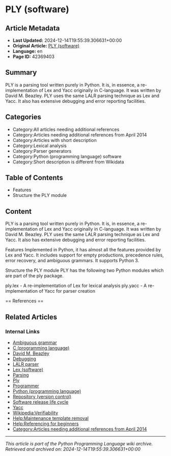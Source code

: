 # PLY (software)

## Article Metadata

- **Last Updated:** 2024-12-14T19:55:39.306631+00:00
- **Original Article:** [PLY (software)](https://en.wikipedia.org/wiki/PLY_(software))
- **Language:** en
- **Page ID:** 42369403

## Summary

PLY is a parsing tool written purely in Python. It is, in essence, a re-implementation of Lex and Yacc originally in C-language. It was written by David M. Beazley. PLY uses the same LALR parsing technique as Lex and Yacc. It also has extensive debugging and error reporting facilities.

## Categories

- Category:All articles needing additional references
- Category:Articles needing additional references from April 2014
- Category:Articles with short description
- Category:Lexical analysis
- Category:Parser generators
- Category:Python (programming language) software
- Category:Short description is different from Wikidata

## Table of Contents

- Features
- Structure the PLY module

## Content

PLY is a parsing tool written purely in Python. It is, in essence, a re-implementation of Lex and Yacc originally in C-language. It was written by David M. Beazley. PLY uses the same LALR parsing technique as Lex and Yacc. It also has extensive debugging and error reporting facilities.

Features
Implemented in Python, it has almost all the features provided by Lex and Yacc. It includes support for empty productions, precedence rules, error recovery, and ambiguous grammars. It supports Python 3.

Structure the PLY module
PLY has the following two Python modules which are part of the ply package.

ply.lex - A re-implementation of Lex for lexical analysis
ply.yacc - A re-implementation of Yacc for parser creation


== References ==

## Related Articles

### Internal Links

- [Ambiguous grammar](https://en.wikipedia.org/wiki/Ambiguous_grammar)
- [C (programming language)](https://en.wikipedia.org/wiki/C_(programming_language))
- [David M. Beazley](https://en.wikipedia.org/wiki/David_M._Beazley)
- [Debugging](https://en.wikipedia.org/wiki/Debugging)
- [LALR parser](https://en.wikipedia.org/wiki/LALR_parser)
- [Lex (software)](https://en.wikipedia.org/wiki/Lex_(software))
- [Parsing](https://en.wikipedia.org/wiki/Parsing)
- [Ply](https://en.wikipedia.org/wiki/Ply)
- [Programmer](https://en.wikipedia.org/wiki/Programmer)
- [Python (programming language)](https://en.wikipedia.org/wiki/Python_(programming_language))
- [Repository (version control)](https://en.wikipedia.org/wiki/Repository_(version_control))
- [Software release life cycle](https://en.wikipedia.org/wiki/Software_release_life_cycle)
- [Yacc](https://en.wikipedia.org/wiki/Yacc)
- [Wikipedia:Verifiability](https://en.wikipedia.org/wiki/Wikipedia:Verifiability)
- [Help:Maintenance template removal](https://en.wikipedia.org/wiki/Help:Maintenance_template_removal)
- [Help:Referencing for beginners](https://en.wikipedia.org/wiki/Help:Referencing_for_beginners)
- [Category:Articles needing additional references from April 2014](https://en.wikipedia.org/wiki/Category:Articles_needing_additional_references_from_April_2014)

---
_This article is part of the Python Programming Language wiki archive._
_Retrieved and archived on: 2024-12-14T19:55:39.306631+00:00_